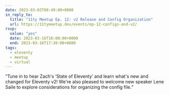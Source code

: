 ```yaml
---
date: 2023-03-02T08:49:00+0000
in_reply_to:
  title: "11ty Meetup Ep. 12: v2 Release and Config Organization"
  url: https://11tymeetup.dev/events/ep-12-configs-and-v2/
rsvp:
  value: "yes"
  date: 2023-03-16T16:00:00+0000
  end: 2023-03-16T17:30:00+0000
tags:
  - eleventy
  - meetup
  - virtual
---
```


<q>Tune in to hear Zach's <q>State of Eleventy</q> and learn what's new and changed for Eleventy v2! We're also pleased to welcome new speaker Lene Saile to explore considerations for organizing the config file.</q>
